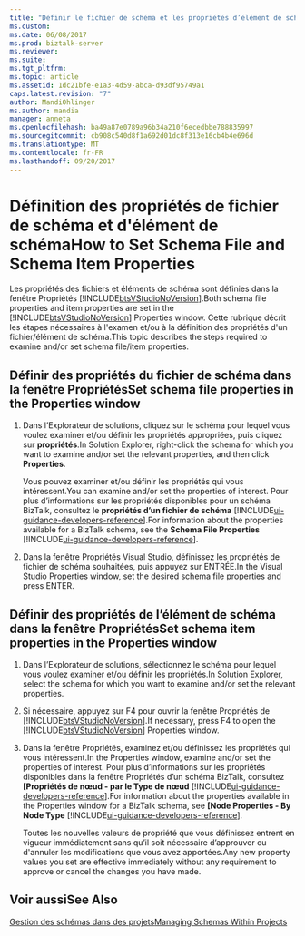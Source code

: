 ```yaml
---
title: "Définir le fichier de schéma et les propriétés d’élément de schéma | Documents Microsoft"
ms.custom: 
ms.date: 06/08/2017
ms.prod: biztalk-server
ms.reviewer: 
ms.suite: 
ms.tgt_pltfrm: 
ms.topic: article
ms.assetid: 1dc21bfe-e1a3-4d59-abca-d93df95749a1
caps.latest.revision: "7"
author: MandiOhlinger
ms.author: mandia
manager: anneta
ms.openlocfilehash: ba49a87e0789a96b34a210f6ecedbbe788835997
ms.sourcegitcommit: cb908c540d8f1a692d01dc8f313e16cb4b4e696d
ms.translationtype: MT
ms.contentlocale: fr-FR
ms.lasthandoff: 09/20/2017
---
```

# <a name="how-to-set-schema-file-and-schema-item-properties"></a><span data-ttu-id="3089c-102">Définition des propriétés de fichier de schéma et d'élément de schéma</span><span class="sxs-lookup"><span data-stu-id="3089c-102">How to Set Schema File and Schema Item Properties</span></span>
<span data-ttu-id="3089c-103">Les propriétés des fichiers et éléments de schéma sont définies dans la fenêtre Propriétés [!INCLUDE[btsVStudioNoVersion](../includes/btsvstudionoversion-md.md)].</span><span class="sxs-lookup"><span data-stu-id="3089c-103">Both schema file properties and item properties are set in the [!INCLUDE[btsVStudioNoVersion](../includes/btsvstudionoversion-md.md)] Properties window.</span></span> <span data-ttu-id="3089c-104">Cette rubrique décrit les étapes nécessaires à l'examen et/ou à la définition des propriétés d'un fichier/élément de schéma.</span><span class="sxs-lookup"><span data-stu-id="3089c-104">This topic describes the steps required to examine and/or set schema file/item properties.</span></span>  
  
## <a name="set-schema-file-properties-in-the-properties-window"></a><span data-ttu-id="3089c-105">Définir des propriétés du fichier de schéma dans la fenêtre Propriétés</span><span class="sxs-lookup"><span data-stu-id="3089c-105">Set schema file properties in the Properties window</span></span>  
  
1.  <span data-ttu-id="3089c-106">Dans l’Explorateur de solutions, cliquez sur le schéma pour lequel vous voulez examiner et/ou définir les propriétés appropriées, puis cliquez sur **propriétés**.</span><span class="sxs-lookup"><span data-stu-id="3089c-106">In Solution Explorer, right-click the schema for which you want to examine and/or set the relevant properties, and then click **Properties**.</span></span>  
  
     <span data-ttu-id="3089c-107">Vous pouvez examiner et/ou définir les propriétés qui vous intéressent.</span><span class="sxs-lookup"><span data-stu-id="3089c-107">You can examine and/or set the properties of interest.</span></span> <span data-ttu-id="3089c-108">Pour plus d’informations sur les propriétés disponibles pour un schéma BizTalk, consultez le **propriétés d’un fichier de schéma** [!INCLUDE[ui-guidance-developers-reference](../includes/ui-guidance-developers-reference.md)].</span><span class="sxs-lookup"><span data-stu-id="3089c-108">For information about the properties available for a BizTalk schema, see the **Schema File Properties** [!INCLUDE[ui-guidance-developers-reference](../includes/ui-guidance-developers-reference.md)].</span></span>
  
2.  <span data-ttu-id="3089c-109">Dans la fenêtre Propriétés Visual Studio, définissez les propriétés de fichier de schéma souhaitées, puis appuyez sur ENTRÉE.</span><span class="sxs-lookup"><span data-stu-id="3089c-109">In the Visual Studio Properties window, set the desired schema file properties and press ENTER.</span></span>  
  
## <a name="set-schema-item-properties-in-the-properties-window"></a><span data-ttu-id="3089c-110">Définir des propriétés de l’élément de schéma dans la fenêtre Propriétés</span><span class="sxs-lookup"><span data-stu-id="3089c-110">Set schema item properties in the Properties window</span></span>  
  
1.  <span data-ttu-id="3089c-111">Dans l’Explorateur de solutions, sélectionnez le schéma pour lequel vous voulez examiner et/ou définir les propriétés.</span><span class="sxs-lookup"><span data-stu-id="3089c-111">In Solution Explorer, select the schema for which you want to examine and/or set the relevant properties.</span></span>  
  
2.  <span data-ttu-id="3089c-112">Si nécessaire, appuyez sur F4 pour ouvrir la fenêtre Propriétés de [!INCLUDE[btsVStudioNoVersion](../includes/btsvstudionoversion-md.md)].</span><span class="sxs-lookup"><span data-stu-id="3089c-112">If necessary, press F4 to open the [!INCLUDE[btsVStudioNoVersion](../includes/btsvstudionoversion-md.md)] Properties window.</span></span>  
  
3.  <span data-ttu-id="3089c-113">Dans la fenêtre Propriétés, examinez et/ou définissez les propriétés qui vous intéressent.</span><span class="sxs-lookup"><span data-stu-id="3089c-113">In the Properties window, examine and/or set the properties of interest.</span></span> <span data-ttu-id="3089c-114">Pour plus d’informations sur les propriétés disponibles dans la fenêtre Propriétés d’un schéma BizTalk, consultez **[Propriétés de nœud - par le Type de nœud** [!INCLUDE[ui-guidance-developers-reference](../includes/ui-guidance-developers-reference.md)].</span><span class="sxs-lookup"><span data-stu-id="3089c-114">For information about the properties available in the Properties window for a BizTalk schema, see **[Node Properties - By Node Type** [!INCLUDE[ui-guidance-developers-reference](../includes/ui-guidance-developers-reference.md)].</span></span>
  
     <span data-ttu-id="3089c-115">Toutes les nouvelles valeurs de propriété que vous définissez entrent en vigueur immédiatement sans qu’il soit nécessaire d’approuver ou d'annuler les modifications que vous avez apportées.</span><span class="sxs-lookup"><span data-stu-id="3089c-115">Any new property values you set are effective immediately without any requirement to approve or cancel the changes you have made.</span></span>  
  
## <a name="see-also"></a><span data-ttu-id="3089c-116">Voir aussi</span><span class="sxs-lookup"><span data-stu-id="3089c-116">See Also</span></span>  
 [<span data-ttu-id="3089c-117">Gestion des schémas dans des projets</span><span class="sxs-lookup"><span data-stu-id="3089c-117">Managing Schemas Within Projects</span></span>](../core/managing-schemas-within-projects.md)